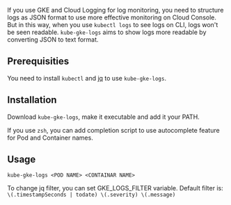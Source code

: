 If you use GKE and Cloud Logging for log monitoring, you need to structure logs as JSON format to use more effective monitoring on Cloud Console. But in this way, when you use `kubectl logs` to see logs on CLI, logs won't be seen readable. `kube-gke-logs` aims to show logs more readable by converting JSON to text format.

## Prerequisities

You need to install `kubectl` and [jq](https://stedolan.github.io/jq/) to use `kube-gke-logs`.

## Installation

Download `kube-gke-logs`, make it executable and add it your PATH.

If you use `zsh`, you can add completion script to use autocomplete feature for Pod and Container names.

## Usage

`kube-gke-logs <POD NAME> <CONTAINAR NAME>`

To change jq filter, you can set GKE_LOGS_FILTER variable. Default filter is: `\(.timestampSeconds | todate) \(.severity) \(.message)`